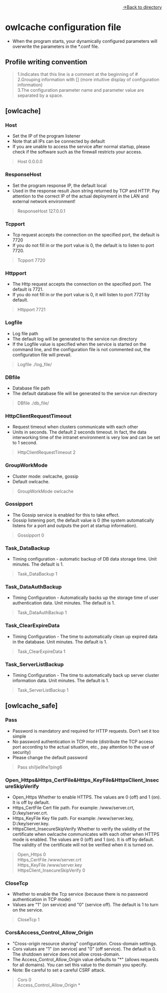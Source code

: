 [<p align="right">->Back to directory</p>](0.directory.md)

# owlcache configuration file
* When the program starts, your dynamically configured parameters will overwrite the parameters in the *.conf file.  

## Profile writing convention
>1.Indicates that this line is a comment at the beginning of #    
>2.Grouping information with [] (more intuitive display of configuration information)   
>3.The configuration parameter name and parameter value are separated by a space.    

## [owlcache]
### Host
* Set the IP of the program listener
* Note that all IPs can be connected by default
* If you are unable to access the service after normal startup, please check if the software such as the firewall restricts your access.
>Host 0.0.0.0

### ResponseHost
* Set the program response IP, the default local
* Used in the response result Json string returned by TCP and HTTP. Pay attention to the correct IP of the actual deployment in the LAN and external network environment!
>ResponseHost 127.0.0.1

### Tcpport
* Tcp request accepts the connection on the specified port, the default is 7720
* If you do not fill in or the port value is 0, the default is to listen to port 7720.
>Tcpport 7720

### Httpport
* The Http request accepts the connection on the specified port. The default is 7721.
* If you do not fill in or the port value is 0, it will listen to port 7721 by default.
>Httpport 7721

### Logfile
* Log file path
* The default log will be generated to the service run directory
* If the Logfile value is specified when the service is started on the command line, and the configuration file is not commented out, the configuration file will prevail.
>Logfile ./log_file/

### DBfile
* Database file path
* The default database file will be generated to the service run directory
>DBfile ./db_file/

### HttpClientRequestTimeout
* Request timeout when clusters communicate with each other
* Units in seconds. The default 2 seconds timeout. In fact, the data interworking time of the intranet environment is very low and can be set to 1 second.
>HttpClientRequestTimeout 2

### GroupWorkMode
* Cluster mode: owlcache, gossip
* Default owlcache. 
>GroupWorkMode owlcache

### Gossipport
* The Gossip service is enabled for this to take effect.
* Gossip listening port, the default value is 0 (the system automatically listens for a port and outputs the port at startup information).
>Gossipport 0

### Task_DataBackup
* Timing configuration - automatic backup of DB data storage time. Unit minutes. The default is 1.
>Task_DataBackup 1

### Task_DataAuthBackup
* Timing Configuration - Automatically backs up the storage time of user authentication data. Unit minutes. The default is 1.
>Task_DataAuthBackup 1

### Task_ClearExpireData
* Timing Configuration - The time to automatically clean up expired data in the database. Unit minutes. The default is 1.
>Task_ClearExpireData 1

### Task_ServerListBackup
* Timing Configuration - The time to automatically back up server cluster information data. Unit minutes. The default is 1.
>Task_ServerListBackup 1

## [owlcache_safe]
### Pass
* Password is mandatory and required for HTTP requests. Don't set it too simple
* No password authentication in TCP mode (distribute the TCP access port according to the actual situation, etc., pay attention to the use of security)
* Please change the default password
>Pass shi!jie9he?ping6

### Open_Https&Https_CertFile&Https_KeyFile&HttpsClient_InsecureSkipVerify
* Open_Https Whether to enable HTTPS. The values are 0 (off) and 1 (on). It is off by default.
* Https_CertFile Cert file path. For example: /www/server.crt, D:/key/server.crt.
* Https_KeyFile Key file path. For example: /www/server.key, D:/key/server.key.
* HttpsClient_InsecureSkipVerify Whether to verify the validity of the certificate when owlcache communicates with each other when HTTPS mode is enabled. The values are 0 (off) and 1 (on). It is off by default. The validity of the certificate will not be verified when it is turned on.
>Open_Https 0  
>Https_CertFile /www/server.crt  
>Https_KeyFile /www/server.key  
>HttpsClient_InsecureSkipVerify 0  

### CloseTcp
* Whether to enable the Tcp service (because there is no password authentication in TCP mode)
* Values are "1" (on service) and "0" (service off). The default is 1 to turn on the service.
>CloseTcp 1  

### Cors&Access_Control_Allow_Origin
* "Cross-origin resource sharing" configuration. Cross-domain settings.
* Cors values are "1" (on service) and "0" (off service). The default is 0. The shutdown service does not allow cross-domain.
* The Access_Control_Allow_Origin value defaults to "*" (allows requests for all domains). You can set this value to the domain you specify.
* Note: Be careful to set a careful CSRF attack.
>Cors 0  
>Access_Control_Allow_Origin *  